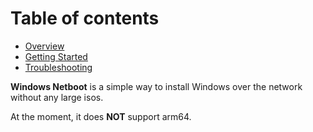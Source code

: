 # Table of contents
- [Overview](#overview)
- [Getting Started](#getting-started)
- [Troubleshooting](#troubleshooting)

**Windows Netboot** is a simple way to install Windows over the network without any large isos.

At the moment, it does **NOT** support arm64.

